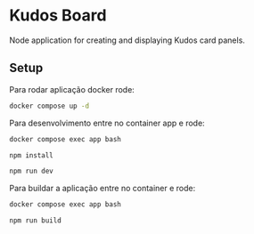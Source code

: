 # Kudos Board

Node application for creating and displaying Kudos card panels.

## Setup

Para rodar aplicação docker rode:

```bash
docker compose up -d
```

Para desenvolvimento entre no container app e rode:

```bash
docker compose exec app bash
```

```bash
npm install
```

```bash
npm run dev
```

Para buildar a aplicação entre no container e rode:

```bash
docker compose exec app bash
```

```bash
npm run build
```
